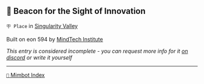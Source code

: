 ## 🔱 Beacon for the Sight of Innovation

`🪧 Place` in [Singularity Valley](<https://zeithalt.github.io/r/singularity_valley.html>)

Built on eon 594 by [MindTech Institute](<https://zeithalt.github.io/r/mindtech_institute.html>)

_This entry is considered incomplete - you can request more info for it [on discord](<https://discord.com/channels/562910943848169472/1173922660489633802>) or write it yourself_


-----
[`📑` Mimbot Index](<https://zeithalt.github.io/r/#3460>)
<!---
keywords:  mt, singularity valley
aliases: 
-->